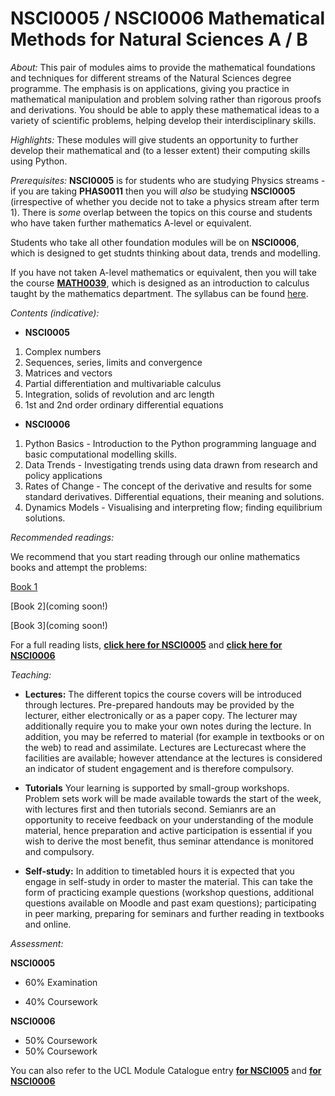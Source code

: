 # NSCI0005 / NSCI0006 Mathematical Methods for Natural Sciences A / B

*About:*
This pair of modules aims to provide the mathematical foundations and techniques for different streams of the Natural Sciences degree programme. The emphasis is on applications, giving you practice in mathematical manipulation and problem solving rather than rigorous proofs and derivations. You should be able to apply these mathematical ideas to a variety of scientific problems, helping develop their interdisciplinary skills.

*Highlights:*
These modules will give students an opportunity to further develop their mathematical and (to a lesser extent) their computing skills using Python. 

*Prerequisites:*
**NSCI0005** is for students who are studying Physics streams - if you are taking **PHAS0011** then you will *also* be studying **NSCI0005** (irrespective of whether you decide not to take a physics stream after term 1).  There is *some* overlap between the topics on this course and students who have taken further mathematics A-level or equivalent.

Students who take all other foundation modules will be on **NSCI0006**, which is designed to get studnts thinking about data, trends and modelling.

If you have not taken A-level mathematics or equivalent, then you will take the course **[MATH0039](https://www.ucl.ac.uk/module-catalogue/modules/differential-and-integral-calculus-MATH0039)**, which is designed as an introduction to calculus taught by the mathematics department.  The syllabus can be found [here](https://www.ucl.ac.uk/maths/sites/maths/files/math0039.pdf).


*Contents (indicative):*


- **NSCI0005**
1. Complex numbers 
2. Sequences, series, limits and convergence 
3. Matrices and vectors 
4. Partial differentiation and multivariable calculus 
5. Integration, solids of revolution and arc length 
6. 1st and 2nd order ordinary differential equations 
	

- **NSCI0006** 
1. Python Basics -  Introduction to the Python programming language and basic computational modelling skills. 
2. Data Trends - Investigating trends using data drawn from research and policy applications 
3. Rates of Change - The concept of the derivative and results for some standard derivatives. Differential equations, their meaning and solutions. 
4. Dynamics Models - Visualising and interpreting flow; finding equilibrium solutions. 


*Recommended readings:*

We recommend that you start reading through our online mathematics books and attempt the problems:

[Book 1](https://www.homepages.ucl.ac.uk/~ucqssjm/preu/book1/intro.html)

[Book 2](coming soon!)

[Book 3](coming soon!)

For a full reading lists, **[click here for NSCI0005](https://rl.talis.com/3/ucl/lists/12842110-F58D-1240-E07A-C1605031B7FF.html?lang=en)** and **[click here for NSCI0006](https://rl.talis.com/3/ucl/lists/EA157102-9EA9-DE4D-EB4B-4A3985EE9A93.html?lang=en)**

*Teaching:*

- **Lectures:** The different topics the course covers will be introduced through lectures. Pre-prepared handouts may be provided by the lecturer, either electronically or as a paper copy. The lecturer may additionally require you to make your own notes during the lecture. In addition, you may be referred to material (for example in textbooks or on the web) to read and assimilate. Lectures are Lecturecast where the facilities are available; however attendance at the lectures is considered an indicator of student engagement and is therefore compulsory.

- **Tutorials** Your learning is supported by small-group workshops. Problem sets work will be made available towards the start of the week, with lectures first and then tutorials second.  Semianrs are an opportunity to receive feedback on your understanding of the module material, hence preparation and active participation is essential if you wish to derive the most benefit, thus seminar attendance is monitored and compulsory.

- **Self-study:** In addition to timetabled hours it is expected that you engage in self-study in order to master the material. This can take the form of practicing example questions (workshop questions, additional questions available on Moodle and past exam questions); participating in peer marking, preparing for seminars and further reading in textbooks and online.

*Assessment:*

**NSCI0005**

- 60% Examination

- 40% Coursework

**NSCI0006**
- 50% Coursework
- 50% Coursework


You can also refer to the UCL Module Catalogue entry **[for NSCI005](https://www.ucl.ac.uk/module-catalogue/modules/mathematics-for-natural-sciences-a-NSCI0005)** and **[for NSCI0006](https://www.ucl.ac.uk/module-catalogue/modules/mathematics-for-natural-sciences-b-NSCI0006)**